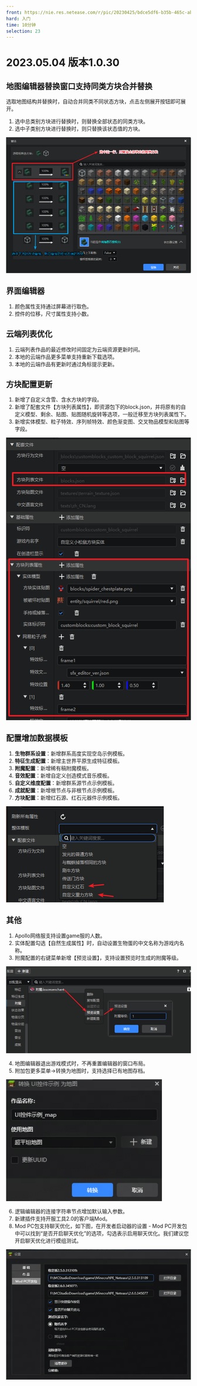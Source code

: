 ```yaml
---
front: https://nie.res.netease.com/r/pic/20230425/bdce5df6-b35b-465c-abf1-ff531c36e97b.png
hard: 入门
time: 10分钟
selection: 23
---
```


# 2023.05.04 版本1.0.30
## 地图编辑器替换窗口支持同类方块合并替换
选取地图结构并替换时，自动合并同类不同状态方块，点击左侧展开按钮即可展开。
1. 选中总类别方块进行替换时，则替换全部状态的同类方块。
2. 选中子类别方块进行替换时，则只替换该状态值的方块。

![](./images/230504/replaceblock.png)


## 界面编辑器

1. 颜色属性支持通过屏幕进行取色。
2. 控件的位移，尺寸属性支持小数。

## 云端列表优化
1. 云端列表作品的最近修改时间固定为云端资源更新时间。
2. 本地的云端作品更多菜单支持重新下载选项。
3. 本地的云端作品有更新时通过角标提示更新。


## 方块配置更新
1. 新增了自定义含雪、含水方块的字段。
2. 新增了配套文件【方块列表属性】，即资源包下的block.json，并将原有的自定义模型、剩余、贴图、贴图随机旋转等选项，一般迁移至方块列表属性下。
3. 新增实体模型、粒子特效、序列帧特效、颜色渐变图、交叉物品模型和贴图等字段。

![](./images/230504/blockconfig.png)

## 配置增加数据模板
1. **生物群系设置**：新增群系高度实现空岛示例模板。
2. **特征生成配置**：新增主世界平原生成特征模板。
3. **附魔配置**：新增稀有稿附魔模板。
4. **音效配置**：新增自定义创造模式音乐模板。
5. **自定义维度配置**：新增群系源节点示例模板。
6. **成就配置**：新增根节点与非根节点示例模板。
7. **方块配置**：新增红石源、红石元器件示例模板。

![](./images/230504/configtemplate.png)

## 其他
1. Apollo网络服支持设置game服的人数。
2. 实体配置勾选【自然生成属性】时，自动设置生物蛋的中文名称为游戏内名称。
3. 附魔配置的右键菜单新增【预览设置】，支持设置预览时生成的附魔等级。

![](./images/230504/previewconfig.png)

4. 地图编辑器退出游戏模式时，不再重置编辑器的窗口布局。
5. 附加包更多菜单→转换为地图时，支持选择已有地图存档。

![](./images/230504/addon2map.png)

6. 逻辑编辑器的连接字符串节点增加默认输入参数。
7. 新建插件支持开服工具2.0的客户端Mod。
8. Mod PC包支持聊天优化，如下图，在开发者启动器的设置 - Mod PC开发包中可以找到“是否开启聊天优化”的选项，勾选表示启用聊天优化。我们建议您开启聊天优化进行模组测试。

![](./images/230504/ltyh.png)